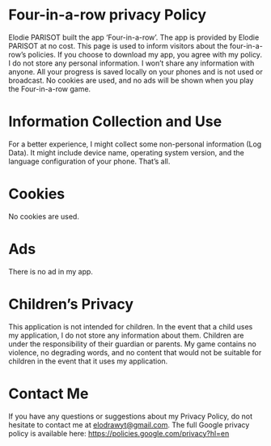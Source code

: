 # Four-in-a-row privacy Policy

Elodie PARISOT built the app ‘Four-in-a-row’. The app is provided by Elodie PARISOT at no cost. This page is used to inform visitors about the four-in-a-row’s policies. If you choose to download my app, you agree with my policy.
I do not store any personal information. I won’t share any information with anyone. All your progress is saved locally on your phones and is not used or broadcast. 
No cookies are used, and no ads will be shown when you play the Four-in-a-row game. 

# Information Collection and Use
For a better experience, I might collect some non-personal information (Log Data). It might include device name, operating system version, and the language configuration of your phone. That’s all.

# Cookies
No cookies are used.

# Ads
There is no ad in my app.

# Children’s Privacy
This application is not intended for children. In the event that a child uses my application, I do not store any information about them. Children are under the responsibility of their guardian or parents. My game contains no violence, no degrading words, and no content that would not be suitable for children in the event that it uses my application.

# Contact Me
If you have any questions or suggestions about my Privacy Policy, do not hesitate to contact me at elodrawyt@gmail.com. 
The full Google privacy policy is available here: https://policies.google.com/privacy?hl=en


